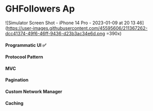 # GHFollowers Ap

![Simulator Screen Shot - iPhone 14 Pro - 2023-01-09 at 20 13 46](https://user-images.githubusercontent.com/45595606/211367262-dcc41374-49f6-46ff-9436-d23b3ac34e6d.png =390x)


<h4>Programmatic UI ✅</h4>
<h4>Protocool Pattern</h4>
<h4>MVC</h4>
<h4>Pagination</h4>
<h4>Custom Network Manager</h4>
<h4>Caching</h4>






